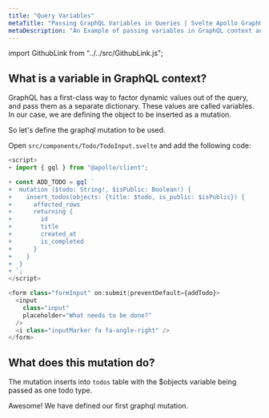 ```yaml
---
title: "Query Variables"
metaTitle: "Passing GraphQL Variables in Queries | Svelte Apollo GraphQL Tutorial"
metaDescription: "An Example of passing variables in GraphQL context and usage of Apollo GraphQL Mutation variables in Svelte app."
---
```


import GithubLink from "../../src/GithubLink.js";

## What is a variable in GraphQL context?

GraphQL has a first-class way to factor dynamic values out of the query, and pass them as a separate dictionary. These values are called variables. In our case, we are defining the object to be inserted as a mutation.

So let's define the graphql mutation to be used.

Open `src/components/Todo/TodoInput.svelte` and add the following code:

<GithubLink link="https://github.com/hasura/learn-graphql/blob/master/tutorials/frontend/svelte-apollo/app-final/src/components/Todo/TodoInput.svelte" text="src/components/Todo/TodoInput.svelte" />

```javascript
<script>
+ import { gql } from "@apollo/client";

+ const ADD_TODO = gql `
+  mutation ($todo: String!, $isPublic: Boolean!) {
+    insert_todos(objects: {title: $todo, is_public: $isPublic}) {
+      affected_rows
+      returning {
+        id
+        title
+        created_at
+        is_completed
+      }
+    }
+  }
+ `;
</script>

<form class="formInput" on:submit|preventDefault={addTodo}>
  <input
    class="input"
    placeholder="What needs to be done?"
  />
  <i class="inputMarker fa fa-angle-right" />
</form>
```

## What does this mutation do?

The mutation inserts into `todos` table with the $objects variable being passed as one todo type.

Awesome! We have defined our first graphql mutation.
